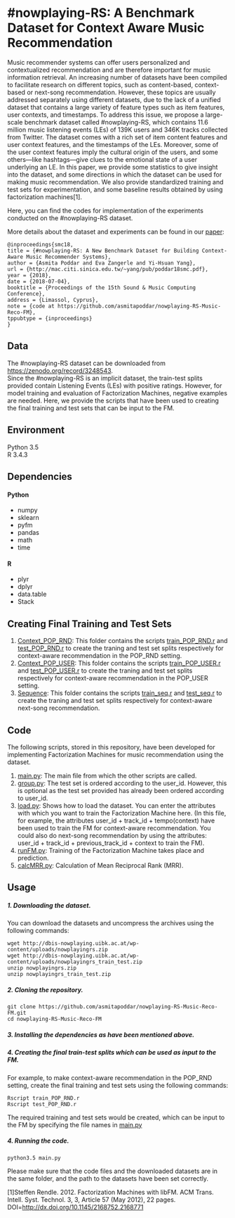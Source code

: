 # #nowplaying-RS: A Benchmark Dataset for Context Aware Music Recommendation

Music recommender systems can offer users personalized and contextualized recommendation and are therefore important for music information retrieval. An increasing number of datasets have been compiled to facilitate research on different topics, such as content-based, context-based or next-song recommendation. However, these topics are usually addressed separately using different datasets, due to the lack of a unified dataset that contains a large variety of feature types such as item features, user contexts, and timestamps. To address this issue, we propose a large-scale benchmark dataset called #nowplaying-RS, which contains 11.6 million music listening events (LEs) of 139K users and 346K tracks collected from Twitter. The dataset comes with a rich set of item content features and user context features, and the timestamps of the LEs. Moreover, some of the user context features imply the cultural origin of the users, and some others—like hashtags—give clues to the emotional state of a user underlying an LE. In this paper, we provide some statistics to give insight into the dataset, and some directions in which the dataset can be used for making music recommendation. We also provide standardized training and test sets for experimentation, and some baseline results obtained by using factorization machines[1].  

Here, you can find the codes for implementation of the experiments conducted on the #nowplaying-RS dataset.    
    
More details about the dataset and experiments can be found in our [paper](http://mac.citi.sinica.edu.tw/~yang/pub/poddar18smc.pdf):
```
@inproceedings{smc18,
title = {#nowplaying-RS: A New Benchmark Dataset for Building Context-Aware Music Recommender Systems},
author = {Asmita Poddar and Eva Zangerle and Yi-Hsuan Yang},
url = {http://mac.citi.sinica.edu.tw/~yang/pub/poddar18smc.pdf},
year = {2018},
date = {2018-07-04},
booktitle = {Proceedings of the 15th Sound & Music Computing Conference},
address = {Limassol, Cyprus},
note = {code at https://github.com/asmitapoddar/nowplaying-RS-Music-Reco-FM},
tppubtype = {inproceedings}
}
```

## Data

The #nowplaying-RS dataset can be downloaded from https://zenodo.org/record/3248543.  
Since the #nowplaying-RS is an implicit dataset, the train-test splits provided contain Listening Events (LEs) with positive ratings. However, for model training and evaluation of Factorization Machines, negative examples are needed. Here, we provide the scripts that have been used to creating the final training and test sets that can be input to the FM.

## Environment
Python 3.5  
R 3.4.3  

## Dependencies  
#### Python  
- numpy    
- sklearn    
- pyfm  
- pandas  
- math  
- time   
#### R    
- plyr  
- dplyr 
- data.table  
- Stack

## Creating Final Training and Test Sets
1. [Context_POP_RND](https://github.com/asmitapoddar/nowplaying-RS-Music-Reco-FM/tree/master/Context_POP_RND): This folder contains the scripts [train_POP_RND.r](https://github.com/asmitapoddar/nowplaying-RS-Music-Reco-FM/tree/master/Context_POP_RND/train_POP_RND.r) and [test_POP_RND.r](https://github.com/asmitapoddar/nowplaying-RS-Music-Reco-FM/tree/master/Context_POP_RND/test_POP_RND.r) to create the traning and test set splits respectively for context-aware recommendation in the POP_RND setting.   
2. [Context_POP_USER](https://github.com/asmitapoddar/nowplaying-RS-Music-Reco-FM/tree/master/Context_POP_USER): This folder contains the scripts [train_POP_USER.r](https://github.com/asmitapoddar/nowplaying-RS-Music-Reco-FM/tree/master/Context_POP_USER/train_Context_POP_USER.r) and [test_POP_USER.r](https://github.com/asmitapoddar/nowplaying-RS-Music-Reco-FM/tree/master/Context_POP_USER/test_Context_POP_USER.r) to create the traning and test set splits respectively for context-aware  recommendation in the POP_USER setting.  
3. [Sequence](https://github.com/asmitapoddar/nowplaying-RS-Music-Reco-FM/tree/master/Sequence): This folder contains the scripts [train_seq.r](https://github.com/asmitapoddar/nowplaying-RS-Music-Reco-FM/tree/master/Sequence/train_seq.r) and [test_seq.r](https://github.com/asmitapoddar/nowplaying-RS-Music-Reco-FM/tree/master/Sequence/test_seq.r) to create the traning and test set splits respectively for context-aware next-song recommendation.

## Code
The following scripts, stored in this repository, have been developed for implementing Factorization Machines for music recommendation using the dataset.
1. [main.py](https://github.com/asmitapoddar/nowplaying-RS-Music-Recommendation-FM/blob/master/main.py): The main file from which the other scripts are called.  
2. [group.py](https://github.com/asmitapoddar/nowplaying-RS-Music-Recommendation-FM/blob/master/group.py): The test set is ordered according to the user_id. However, this is optional as the test set provided has already been ordered according to user_id. 
3. [load.py](https://github.com/asmitapoddar/nowplaying-RS-Music-Recommendation-FM/blob/master/load.py): Shows how to load the dataset. You can enter the attributes with which you want to train the Factorization Machine here. (In this file, for example, the attributes user_id + track_id + tempo(context) have been used to train the FM for context-aware recommendation. You could also do next-song recommendation by using the attributes: user_id + track_id + previous_track_id + context to train the FM).  
4. [runFM.py](https://github.com/asmitapoddar/nowplaying-RS-Music-Recommendation-FM/blob/master/runFM.py): Training of the Factorization Machine takes place and prediction.
5. [calcMRR.py](https://github.com/asmitapoddar/nowplaying-RS-Music-Recommendation-FM/blob/master/calcMRR.py): Calculation of Mean Reciprocal Rank (MRR).

## Usage

##### 1. Downloading the dataset.
You can download the datasets and uncompress the archives using the following commands:
```
wget http://dbis-nowplaying.uibk.ac.at/wp-content/uploads/nowplayingrs.zip
wget http://dbis-nowplaying.uibk.ac.at/wp-content/uploads/nowplayingrs_train_test.zip
unzip nowplayingrs.zip
unzip nowplayingrs_train_test.zip
```
##### 2. Cloning the repository.
```
git clone https://github.com/asmitapoddar/nowplaying-RS-Music-Reco-FM.git
cd nowplaying-RS-Music-Reco-FM
```
##### 3. Installing the dependencies as have been mentioned above.  
##### 4. Creating the final train-test splits which can be used as input to the FM.  
For example, to make context-aware recommendation in the POP_RND setting, create the final training and test sets using the following commands:
```
Rscript train_POP_RND.r   
Rscript test_POP_RND.r   
```
The required training and test sets would be created, which can be input to the FM by specifying the file names in [main.py](https://github.com/asmitapoddar/nowplaying-RS-Music-Recommendation-FM/blob/master/main.py)

##### 4. Running the code.
```
python3.5 main.py
```
Please make sure that the code files and the downloaded datasets are in the same folder, and the path to the datasets have been set correctly.

[1]Steffen Rendle. 2012. Factorization Machines with libFM. ACM Trans. Intell. Syst. Technol. 3, 3, Article 57 (May 2012), 22 pages. DOI=http://dx.doi.org/10.1145/2168752.2168771
